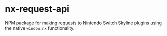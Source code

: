 # nx-request-api
NPM package for making requests to Nintendo Switch Skyline plugins using the native `window.nx` functionality.
